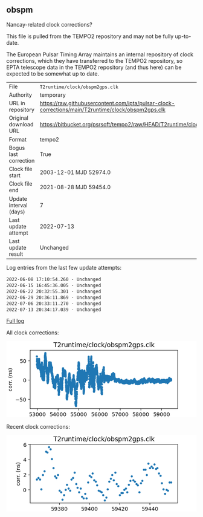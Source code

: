 
## obspm

Nancay-related clock corrections?

This file is pulled from the TEMPO2 repository and may not be fully up-to-date.

The European Pulsar Timing Array maintains an internal repository
of clock corrections, which they have transferred to the TEMPO2
repository, so  EPTA telescope data in the TEMPO2 repository (and
thus here) can be expected to be somewhat up to date.

|     |     |
|:--- |:--- |
| File | `T2runtime/clock/obspm2gps.clk` |
| Authority | temporary |
| URL in repository | <https://raw.githubusercontent.com/ipta/pulsar-clock-corrections/main/T2runtime/clock/obspm2gps.clk> |
| Original download URL | <https://bitbucket.org/psrsoft/tempo2/raw/HEAD/T2runtime/clock/obspm2gps.clk> |
| Format | tempo2 |
| Bogus last correction | True |
| Clock file start | 2003-12-01 MJD 52974.0 |
| Clock file end | 2021-08-28 MJD 59454.0 |
| Update interval (days) | 7 |
| Last update attempt | 2022-07-13 |
| Last update result | Unchanged |

Log entries from the last few update attempts:
```
2022-06-08 17:10:54.260 - Unchanged
2022-06-15 16:45:36.005 - Unchanged
2022-06-22 20:32:55.301 - Unchanged
2022-06-29 20:36:11.869 - Unchanged
2022-07-06 20:33:11.270 - Unchanged
2022-07-13 20:34:17.039 - Unchanged
```
[Full log](https://raw.githubusercontent.com/ipta/pulsar-clock-corrections/main/log/T2runtime/clock/obspm2gps.clk.log)


All clock corrections:

![plot of all clock corrections](obspm2gps.clk.png "All corrections")

Recent clock corrections:

![plot of recent clock corrections](obspm2gps.clk.short.png "Recent corrections")

